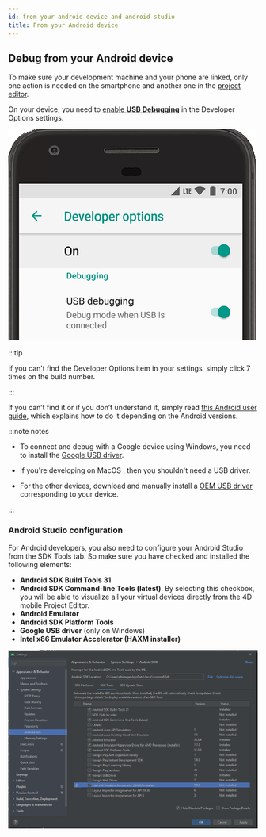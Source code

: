 ```yaml
---
id: from-your-android-device-and-android-studio
title: From your Android device
---
```


## Debug from your Android device

To make sure your development machine and your phone are linked, only one action is needed on the smartphone and another one in the [project editor](from-project-editor.md).

On your device, you need to [enable **USB Debugging**](https://developer.android.com/studio/debug/dev-options#enable) in the Developer Options settings.

![dev-options](img/dev-options-debug_2x.png)

:::tip 

If you can’t find the Developer Options item in your settings, simply click 7 times on the build number.

:::

If you can’t find it or if you don’t understand it, simply read [this Android user guide](https://developer.android.com/studio/debug/dev-options), which explains how to do it depending on the Android versions.

:::note notes

- To connect and debug with a Google device using Windows, you need to install the [Google USB driver](https://developer.android.com/studio/run/win-usb).

- If you're developing on MacOS , then you shouldn't need a USB driver. 

- For the other devices, download and manually install a [OEM USB driver](https://developer.android.com/studio/run/oem-usb) corresponding to your device.

:::


### Android Studio configuration

For Android developers, you also need to configure your Android Studio from the SDK Tools tab. So make sure you have checked and installed the following elements:

- **Android SDK Build Tools 31**
- **Android SDK Command-line Tools (latest)**. By selecting this checkbox, you will be able to visualize all your virtual devices directly from the 4D mobile Project Editor.
- **Android Emulator**
- **Android SDK Platform Tools**
- **Google USB driver** (only on Windows)
- **Intel x86 Emulator Accelerator (HAXM installer)**

![Android-Studio-Settings](img/AndroidCaptureSetting.png)
